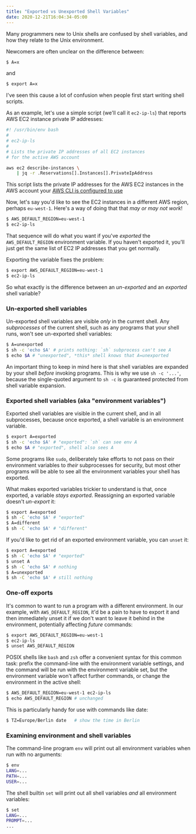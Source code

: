 ```yaml
---
title: "Exported vs Unexported Shell Variables"
date: 2020-12-21T16:04:34-05:00
---
```


Many programmers new to Unix shells are confused by shell variables, and how
they relate to the Unix environment.

<!--more-->

Newcomers are often unclear on the difference between:

```sh
$ A=x
```

and

```sh
$ export A=x
```

I've seen this cause a lot of confusion when people first start writing shell
scripts.

As an example, let's use a simple script (we'll call it `ec2-ip-ls`) that
reports AWS EC2 instance private IP addresses:

```sh
#! /usr/bin/env bash
#
# ec2-ip-ls
#
# Lists the private IP addresses of all EC2 instances
# for the active AWS account

aws ec2 describe-instances \
    | jq -r .Reservations[].Instances[].PrivateIpAddress
```

This script lists the private IP addresses for the AWS EC2 instances in the AWS
account your [AWS CLI is configured to
use](https://docs.aws.amazon.com/cli/latest/userguide/cli-chap-configure.html)

Now, let's say you'd like to see the EC2 instances in a different AWS region,
perhaps `eu-west-1`. Here's a way of doing that that *may or may not work*!

```sh
$ AWS_DEFAULT_REGION=eu-west-1
$ ec2-ip-ls
```

That sequence will do what you want if you've _exported_ the
`AWS_DEFAULT_REGION` environment variable. If you haven't exported it, you'll
just get the same list of EC2 IP addresses that you get normally.

Exporting the variable fixes the problem:

```sh
$ export AWS_DEFAULT_REGION=eu-west-1
$ ec2-ip-ls
```

So what exactly is the difference between an *un-exported* and an *exported*
shell variable?

### Un-exported shell variables

Un-exported shell variables are visible *only* in the current shell. Any
*subprocesses* of the current shell, such as any programs that your shell runs,
won't see un-exported shell variables:

```sh
$ A=unexported
$ sh -c 'echo $A' # prints nothing: `sh` subprocess can't see A
$ echo $A # "unexported", *this* shell knows that A=unexported
```

An important thing to keep in mind here is that shell variables are expanded by
your shell *before* invoking programs. This is why we use `sh -c '...'`,
because the single-quoted argument to `sh -c` is guaranteed protected from
shell variable expansion.

### Exported shell variables (aka "environment variables")

Exported shell variables are visible in the current shell, and in all
subprocesses, because once exported, a shell variable is an environment
variable.

```sh
$ export A=exported
$ sh -c 'echo $A' # "exported": `sh` can see env A
$ echo $A # "exported", shell also sees A
```

Some programs like `sudo`, deliberately take efforts to not pass on their
environment variables to *their* subprocesses for security, but most other programs
will be able to see all the environment variables your shell has exported.

What makes exported variables trickier to understand is that, once exported, a
variable *stays exported*. Reassigning an exported variable doesn't *un-export*
it:

```sh
$ export A=exported
$ sh -C 'echo $A' # "exported"
$ A=different
$ sh -C 'echo $A' # "different"
```

If you'd like to get rid of an exported environment variable, you can `unset` it:

```sh
$ export A=exported
$ sh -C 'echo $A' # "exported"
$ unset A
$ sh -C 'echo $A' # nothing
$ A=unexported
$ sh -C 'echo $A' # still nothing
```

### One-off exports

It's common to want to run a program with a different environment. In our example,
with `AWS_DEFAULT_REGION`, it'd be a pain to have to export it and then
immediately unset it if we don't want to leave it behind in the environment,
potentially affecting *future* commands:

```sh
$ export AWS_DEFAULT_REGION=eu-west-1
$ ec2-ip-ls
$ unset AWS_DEFAULT_REGION
```

POSIX shells like `bash` and `zsh` offer a convenient syntax for this common
task: prefix the command-line with the environment variable settings, and the
command will be run with the environment variable set, but the environment
variable won't affect further commands, or change the environment in the active
shell:

```sh
$ AWS_DEFAULT_REGION=eu-west-1 ec2-ip-ls
$ echo AWS_DEFAULT_REGION # unchanged
```

This is particularly handy for use with commands like date:

```sh
$ TZ=Europe/Berlin date   # show the time in Berlin
```

### Examining environment and shell variables

The command-line program `env` will print out all environment variables when run with no arguments:

```sh
$ env
LANG=...
PATH=...
USER=...
```

The shell builtin `set` will print out all shell variables *and* all environment variables:

```sh
$ set
LANG=...
PROMPT=...
...
```
